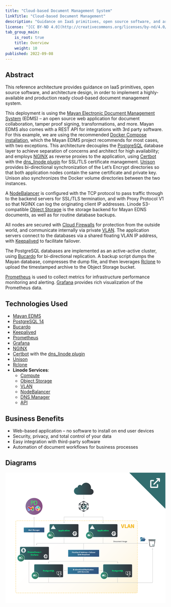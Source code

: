 ```yaml
---
title: "Cloud-based Document Management System"
linkTitle: "Cloud-based Document Management"
description: "Guidance on IaaS primitives, open source software, and architecture design to implement a highly available and production ready Cloud-based document management system."
license: "[CC BY-ND 4.0](http://creativecommons.org/licenses/by-nd/4.0/)"
tab_group_main:
    is_root: true
    title: Overview
    weight: 10
published: 2022-09-08
---
```


## Abstract

This reference architecture provides guidance on IaaS primitives, open source software, and architecture design, in order to implement a highly-available and production ready cloud-based document management system.

This deployment is using the [Mayan Electronic Document Management System](https://mayan-edms.com/) (EDMS) – an open source web application for document collaboration, tamper proof signing, transformations, and more. Mayan EDMS also comes with a REST API for integrations with 3rd party software. For this example, we are using the recommended [Docker Compose installation](https://docs.mayan-edms.com/chapters/docker/install_docker_compose.html#docker-compose-install), which the Mayan EDMS project recommends for most cases, with two exceptions. This architecture decouples the [PostgreSQL](https://www.postgresql.org/) database layer to achieve separation of concerns and architect for high availability; and employs [NGINX](https://www.nginx.com/) as reverse proxies to the application, using [Certbot](https://certbot.eff.org/) with the [dns_linode plugin](https://certbot-dns-linode.readthedocs.io/en/stable/) for SSL/TLS certificate management. [Unison](https://www.cis.upenn.edu/~bcpierce/unison/) provides bi-directional synchronization of the Let’s Encrypt directories so that both application nodes contain the same certificate and private key. Unison also synchronizes the Docker volume directories between the two instances.

A [NodeBalancer](https://www.linode.com/docs/products/networking/nodebalancers/) is configured with the TCP protocol to pass traffic through to the backend servers for SSL/TLS termination, and with Proxy Protocol V1 so that NGINX can log the originating client IP addresses. Linode S3-compatible [Object Storage](https://www.linode.com/docs/products/storage/object-storage/) is the storage backend for Mayan EDNS documents, as well as for routine database backups.

All nodes are secured with [Cloud Firewalls](https://www.linode.com/docs/products/networking/cloud-firewall/) for protection from the outside world, and communicate internally via private [VLAN](https://www.linode.com/docs/products/networking/vlans/). The application servers connect to the databases via a shared floating VLAN IP address, with [Keepalived](https://www.linode.com/docs/guides/ip-failover-legacy-keepalived/) to facilitate failover.

The PostgreSQL databases are implemented as an active-active cluster, using [Bucardo](https://bucardo.org/Bucardo/) for bi-directional replication. A backup script dumps the Mayan database, compresses the dump file, and then leverages [Rclone](https://rclone.org/) to upload the timestamped archive to the Object Storage bucket.

[Prometheus](https://prometheus.io/) is used to collect metrics for infrastructure performance monitoring and alerting. [Grafana](https://grafana.com/) provides rich visualization of the Prometheus data.

## Technologies Used

- [Mayan EDMS](https://mayan-edms.com/)
- [PostgreSQL 14](https://www.postgresql.org/)
- [Bucardo](https://bucardo.org/Bucardo/)
- [Keepalived](https://www.linode.com/docs/guides/ip-failover-legacy-keepalived/)
- [Prometheus](https://prometheus.io/)
- [Grafana](https://grafana.com/)
- [NGINX](https://www.nginx.com/)
- [Certbot](https://certbot.eff.org/) with the [dns_linode plugin](https://certbot-dns-linode.readthedocs.io/en/stable/)
- [Unison](https://www.cis.upenn.edu/~bcpierce/unison/)
- [Rclone](https://rclone.org/)
- **Linode Services**:
    - [Compute](https://www.linode.com/docs/products/compute/)
    - [Object Storage](https://www.linode.com/docs/products/storage/object-storage/)
    - [VLAN](https://www.linode.com/docs/products/networking/vlans/)
    - [NodeBalancer](https://www.linode.com/docs/products/networking/nodebalancers/)
    - [DNS Manager](https://www.linode.com/docs/products/networking/dns-manager/)
    - [API](https://www.linode.com/docs/api/)

## Business Benefits

- Web-based application – no software to install on end user devices
- Security, privacy, and total control of your data
- Easy integration with third-party software
- Automation of document workflows for business processes

## Diagrams

[![Thumbnail of Cloud-base document management system reference architecture](document-management-diagram-thumbnail.png)](/docs/reference-architecture/cloud-based-document-management-system/diagrams/)
